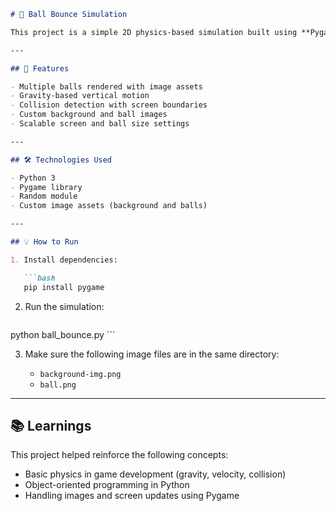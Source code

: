 ````markdown
# 🎾 Ball Bounce Simulation

This project is a simple 2D physics-based simulation built using **Pygame**, where multiple balls bounce around a window, reacting to collisions with screen boundaries. It visually demonstrates gravity and elastic collisions in a fun and interactive way.

---

## 📌 Features

- Multiple balls rendered with image assets  
- Gravity-based vertical motion  
- Collision detection with screen boundaries  
- Custom background and ball images  
- Scalable screen and ball size settings  

---

## 🛠 Technologies Used

- Python 3  
- Pygame library  
- Random module  
- Custom image assets (background and balls)  

---

## 💡 How to Run

1. Install dependencies:

   ```bash
   pip install pygame
````

2. Run the simulation:

   ```bash
python ball_bounce.py   ```

3. Make sure the following image files are in the same directory:

   * `background-img.png`
   * `ball.png`


---

## 📚 Learnings

This project helped reinforce the following concepts:

* Basic physics in game development (gravity, velocity, collision)
* Object-oriented programming in Python
* Handling images and screen updates using Pygame

